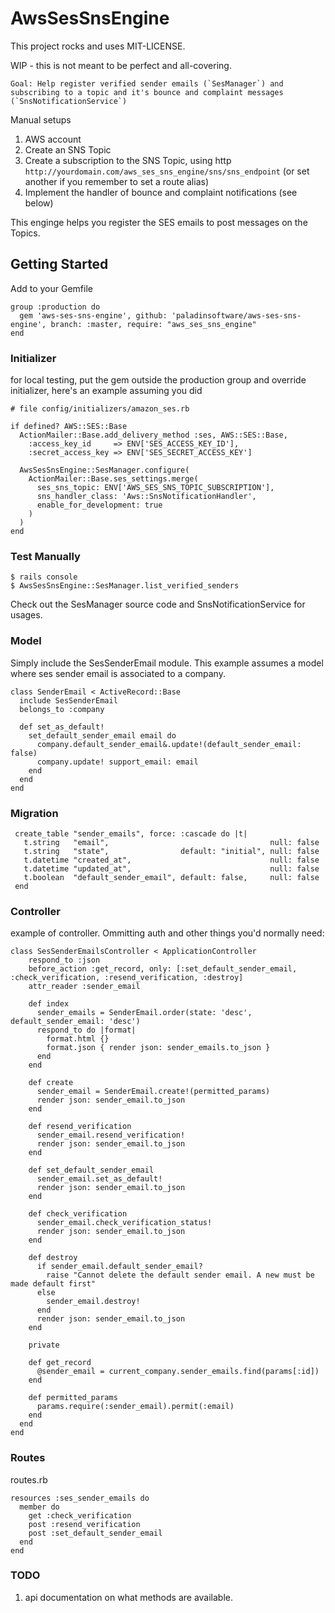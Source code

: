 # AwsSesSnsEngine

This project rocks and uses MIT-LICENSE.

WIP - this is not meant to be perfect and all-covering.

    Goal: Help register verified sender emails (`SesManager`) and subscribing to a topic and it's bounce and complaint messages (`SnsNotificationService`)

Manual setups

 1. AWS account
 2. Create an SNS Topic
 3. Create a subscription to the SNS Topic, using http `http://yourdomain.com/aws_ses_sns_engine/sns/sns_endpoint` (or set another if you remember to set a route alias)
 4. Implement the handler of bounce and complaint notifications (see below)

This enginge helps you register the SES emails to post messages on the Topics.


## Getting Started

Add to your Gemfile

    group :production do
      gem 'aws-ses-sns-engine', github: 'paladinsoftware/aws-ses-sns-engine', branch: :master, require: "aws_ses_sns_engine"
    end

### Initializer

for local testing, put the gem outside the production group and override initializer, here's an example assuming you did

    # file config/initializers/amazon_ses.rb

    if defined? AWS::SES::Base
      ActionMailer::Base.add_delivery_method :ses, AWS::SES::Base,
        :access_key_id     => ENV['SES_ACCESS_KEY_ID'],
        :secret_access_key => ENV['SES_SECRET_ACCESS_KEY']

      AwsSesSnsEngine::SesManager.configure(
        ActionMailer::Base.ses_settings.merge(
          ses_sns_topic: ENV['AWS_SES_SNS_TOPIC_SUBSCRIPTION'],
          sns_handler_class: 'Aws::SnsNotificationHandler',
          enable_for_development: true
        )
      )
    end

### Test Manually

    $ rails console
    $ AwsSesSnsEngine::SesManager.list_verified_senders

Check out the SesManager source code and SnsNotificationService for usages.


### Model

Simply include the SesSenderEmail module. This example assumes a model where ses sender email is associated to a company.

    class SenderEmail < ActiveRecord::Base
      include SesSenderEmail
      belongs_to :company

      def set_as_default!
        set_default_sender_email email do
          company.default_sender_email&.update!(default_sender_email: false)
          company.update! support_email: email
        end
      end
    end


### Migration

     create_table "sender_emails", force: :cascade do |t|
       t.string   "email",                                    null: false
       t.string   "state",                default: "initial", null: false
       t.datetime "created_at",                               null: false
       t.datetime "updated_at",                               null: false
       t.boolean  "default_sender_email", default: false,     null: false
     end

### Controller

example of controller. Ommitting auth and other things you'd normally need: 

    class SesSenderEmailsController < ApplicationController
        respond_to :json
        before_action :get_record, only: [:set_default_sender_email, :check_verification, :resend_verification, :destroy]
        attr_reader :sender_email

        def index
          sender_emails = SenderEmail.order(state: 'desc', default_sender_email: 'desc')
          respond_to do |format|
            format.html {}
            format.json { render json: sender_emails.to_json }
          end
        end

        def create
          sender_email = SenderEmail.create!(permitted_params)
          render json: sender_email.to_json
        end

        def resend_verification
          sender_email.resend_verification!
          render json: sender_email.to_json
        end

        def set_default_sender_email
          sender_email.set_as_default!
          render json: sender_email.to_json
        end

        def check_verification
          sender_email.check_verification_status!
          render json: sender_email.to_json
        end

        def destroy
          if sender_email.default_sender_email?
            raise "Cannot delete the default sender email. A new must be made default first"
          else
            sender_email.destroy!
          end
          render json: sender_email.to_json
        end

        private

        def get_record
          @sender_email = current_company.sender_emails.find(params[:id])
        end

        def permitted_params
          params.require(:sender_email).permit(:email)
        end
      end
    end

### Routes

routes.rb

    resources :ses_sender_emails do
      member do
        get :check_verification
        post :resend_verification
        post :set_default_sender_email
      end
    end


### TODO

 1. api documentation on what methods are available.
